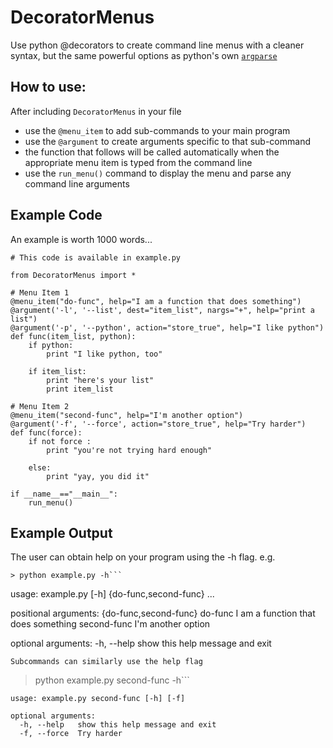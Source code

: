 # DecoratorMenus
Use python @decorators to create command line menus with a cleaner syntax, but the same powerful options as python's own [`argparse`](https://docs.python.org/3/library/argparse.html)

## How to use:
After including `DecoratorMenus` in your file
* use the `@menu_item` to add sub-commands to your main program
* use the `@argument` to create arguments specific to that sub-command
* the function that follows will be called automatically when the appropriate menu item is typed from the command line
* use the `run_menu()` command to display the menu and parse any command line arguments
## Example Code
An example is worth 1000 words...
```
# This code is available in example.py

from DecoratorMenus import *

# Menu Item 1
@menu_item("do-func", help="I am a function that does something")
@argument('-l', '--list', dest="item_list", nargs="+", help="print a list")
@argument('-p', '--python', action="store_true", help="I like python")
def func(item_list, python):
    if python:
        print "I like python, too"

    if item_list:
        print "here's your list"
        print item_list

# Menu Item 2
@menu_item("second-func", help="I'm another option")
@argument('-f', '--force', action="store_true", help="Try harder")
def func(force):
    if not force :
        print "you're not trying hard enough"

    else:
        print "yay, you did it"

if __name__=="__main__":
    run_menu()
```

## Example Output
The user can obtain help on your program using the -h flag. e.g.
```
> python example.py -h```
```
usage: example.py [-h] {do-func,second-func} ...

positional arguments:
  {do-func,second-func}
    do-func             I am a function that does something
    second-func         I'm another option

optional arguments:
  -h, --help            show this help message and exit
```
Subcommands can similarly use the help flag
```
> python example.py second-func -h```
```
usage: example.py second-func [-h] [-f]

optional arguments:
  -h, --help   show this help message and exit
  -f, --force  Try harder
```
